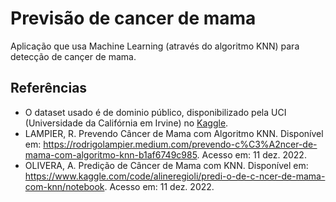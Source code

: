 # Previsão de cancer de mama
 Aplicação que usa Machine Learning (através do algoritmo KNN) para detecção de cançer de mama.
 
## Referências

- O dataset usado é de dominio público, disponibilizado pela UCI (Universidade da Califórnia em Irvine) no [Kaggle](https://www.kaggle.com/datasets/uciml/breast-cancer-wisconsin-data). 
- LAMPIER, R. Prevendo Câncer de Mama com Algoritmo KNN. Disponível em: <https://rodrigolampier.medium.com/prevendo-c%C3%A2ncer-de-mama-com-algoritmo-knn-b1af6749c985>. Acesso em: 11 dez. 2022.
- OLIVERA, A. Predição de Câncer de Mama com KNN. Disponível em: <https://www.kaggle.com/code/alineregioli/predi-o-de-c-ncer-de-mama-com-knn/notebook>. Acesso em: 11 dez. 2022. 
